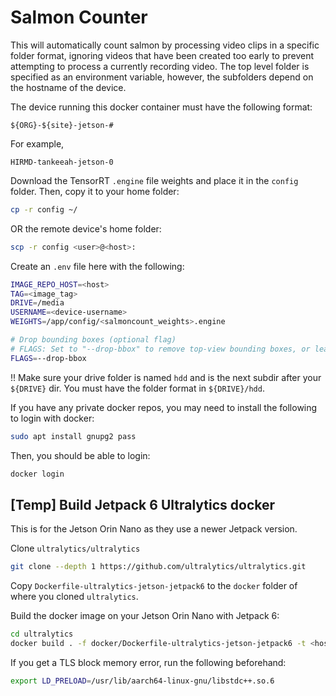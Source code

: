 # Salmon Counter

This will automatically count salmon by processing video clips in a specific
folder format, ignoring videos that have been created too early to prevent
attempting to process a currently recording video. The top level folder is
specified as an environment variable, however, the subfolders depend on the
hostname of the device.

The device running this docker container must have the following format:
```
${ORG}-${site}-jetson-#
```

For example,
```
HIRMD-tankeeah-jetson-0
```

Download the TensorRT `.engine` file weights and place it in the `config`
folder. Then, copy it to your home folder:

```bash
cp -r config ~/
```
OR the remote device's home folder:
```bash
scp -r config <user>@<host>:
```

Create an `.env` file here with the following:
```bash
IMAGE_REPO_HOST=<host>
TAG=<image_tag>
DRIVE=/media
USERNAME=<device-username>
WEIGHTS=/app/config/<salmoncount_weights>.engine

# Drop bounding boxes (optional flag)
# FLAGS: Set to "--drop-bbox" to remove top-view bounding boxes, or leave it empty to disable this option.
FLAGS=--drop-bbox
```

!! Make sure your drive folder is named `hdd` and is the next subdir after your `${DRIVE}` dir.
You must have the folder format in `${DRIVE}/hdd`.

If you have any private docker repos, you may need to install
the following to login with docker:
```bash
sudo apt install gnupg2 pass
```

Then, you should be able to login:
```bash
docker login
```

## [Temp] Build Jetpack 6 Ultralytics docker

This is for the Jetson Orin Nano as they use a newer Jetpack version.

Clone `ultralytics/ultralytics`

```bash
git clone --depth 1 https://github.com/ultralytics/ultralytics.git
```

Copy `Dockerfile-ultralytics-jetson-jetpack6` to the `docker` folder of where you cloned `ultralytics`.

Build the docker image on your Jetson Orin Nano with Jetpack 6:
```bash
cd ultralytics
docker build . -f docker/Dockerfile-ultralytics-jetson-jetpack6 -t <host>/ultralytics:latest-jetson-jetpack6
```

If you get a TLS block memory error, run the following beforehand:
```bash
export LD_PRELOAD=/usr/lib/aarch64-linux-gnu/libstdc++.so.6
```
